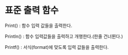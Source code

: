 # 표준 출력 함수

Print() : 함수 입력 값들을 출력한다.

Println() : 함수 입력값들을 출력하고 개행한다.(한줄 건너뛴다.)

Printf() : 서식(format)에 맞도록 입력 값들을 출력한다.